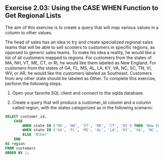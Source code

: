 ## Exercise 2.03: Using the CASE WHEN Function to Get Regional Lists

The aim of this exercise is to create a query that will map various values in a column to other values. 

The head of sales has an idea to try and create specialized regional sales teams that will be able to sell scooters to customers in specific regions, as opposed to generic sales teams. To make his idea a reality, he would like a list of all customers mapped to regions. For customers from the states of MA, NH, VT, ME, CT, or RI, he would like them labeled as New England. For customers from the states of GA, FL, MS, AL, LA, KY, VA, NC, SC, TN, VI, WV, or AR, he would like the customers labeled as Southeast. Customers from any other state should be labeled as Other.
To complete this exercise, perform the following steps:

1. Open your favorite SQL client and connect to the sqlda database.

2. Create a query that will produce a customer_id column and a column called
region, with the states categorized as in the following scenario:

```sql
SELECT customer_id,
    CASE
        WHEN state IN ('MA', 'NH', 'VT', 'ME', 'CT', 'RI') THEN 'New England'
        WHEN state IN ('GA', 'FL', 'MS', 'AL', 'LA', 'KY', 'VA', 'NC', 'SC', 'TN', 'VI', 'WV', 'AR') THEN 'Southeast'
        ELSE 'Other'
    END
AS region
FROM customers
ORDER BY 1;
```
